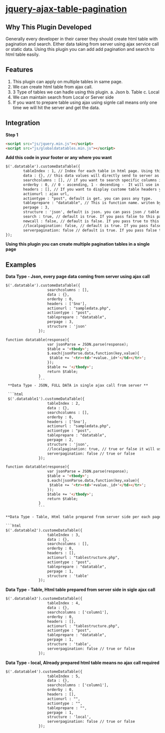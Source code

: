 # [jquery-ajax-table-pagination](https://open-source-plugins.github.io/jquery-ajax-table-pagination/)
Why This Plugin Developed
-------------------------
Generally every developer in their career they should create html table with pagination and search. Either data taking from server using ajax service call or static data. Using this plugin you can add add pagination and search  to html table easily. 

Features 
--------
1. This plugin can apply on multiple tables in same page.
2. We can create html table from ajax call.
3. 3 Type of tables we can hadle using this plugin.
  	a. Json
    b. Table
    c. Local
4. We can maintain search from Local or Server side
5. If you want to prepare table using ajax using signle call means only one time we will hit the server and get the data.

Integration
-----------
**Step 1**
```html
<script src="js/jquery.min.js"></script>
<script src="js/globaldatatables.min.js"></script>
```
**Add this code in your footer or any where you want**
```html
$('.datatable').customeDataTable({
        tableIndex : 1, // Index for each table in html page. Using this you can create multiple tables in same page
        data : {}, // this data values will directly send to server as a request data
        searchcolumns : [], // if you want to search specific columns in table you can pass here.
        orderby : 0, // 0 - ascending, 1 - decending -  It will use in ajax call only
        headers : [], // If you want to display custome table headers you can pass here.
        actionurl : ajax url,
        actiontype : "post", default is get. you can pass any type. 
        tableprepare : "datatable", // This is function name. writen by developer in their code to prepare  html table using server json data. it will be passing in json type only. 
        perpage : 3,
        structure : 'json', default is json. you can pass json / table / local 
        search : true, // default is true. If you pass false to this parameter. Search field will be removed from tamplate.
        newcall : false, // default is false. If you pass true to this parameter. When you want to raise a new ajax call meanse in your html page you are maintaining seperate search or page will have seperate tab system. In that you should pass true to this parameter
        //localpagination: false, // default is true. If you pass false to this parameter - pagination will hide
        serverpagination: false // default is true. If you pass false to this parameter. Plugin will be consider. coming full data from server in single ajax call. It will use in ajax call purpose only.
});
```

**Using this plugin you can create multiple pagination tables in a single page** 

Examples
--------
**Data Type - Json, every page data coming from server using ajax call**

```html
$('.datatable').customeDataTable({
                   searchcolumns : [],
				   data : {},
                   orderby : 0,
                   headers : ['Sno'],
                   actionurl : "sampledata.php",
                   actiontype : "post",
                   tableprepare : "datatable",
                   perpage : 3,
                   structure : 'json'
               });
```
```html
function datatable(response){
                   var jsonParse = JSON.parse(response);
                   $table = '<tbody>';
                   $.each(jsonParse.data,function(key,value){
                    $table += '<tr><td>'+value._id+'</td></tr>';   
                   });
                   $table += '</tbody>';
                   return $table;
               }
               ```
 **Data Type - JSON, FULL DATA in single ajax call from server ** 
 
 ```html
 $('.datatable1').customeDataTable({
                   tableIndex : 2,
				   data : {},
                   searchcolumns : [],
                   orderby : 0,
                   headers : ['Sno'],
                   actionurl : "sampledata.php",
                   actiontype : "post",
                   tableprepare : "datatable",
                   perpage : 2,
                   structure : 'json',
                   //localpagination: true, // true or false it will use in full data get from server at on time.
                   serverpagination: false // true or false
               });
```
```html
function datatable(response){
                   var jsonParse = JSON.parse(response);
                   $table = '<tbody>';
                   $.each(jsonParse.data,function(key,value){
                    $table += '<tr><td>'+value._id+'</td></tr>';   
                   });
                   $table += '</tbody>';
                   return $table;
               }
               ```
               
**Data Type - Table, Html table prepared from server side per each page**

```html
$('.datatable2').customeDataTable({
                   tableIndex : 3,
				   data : {},
                   searchcolumns : [],
                   orderby : 0,
                   headers : [],
                   actionurl : "tablestructure.php",
                   actiontype : "post",
                   tableprepare : "datatable",
                   perpage : 1,
                   structure : 'table'
               });
```
**Data Type - Table, Html table prepared from server side in sigle ajax call**

```html
$('.datatable3').customeDataTable({
                   tableIndex : 4,
				   data : {},
                   searchcolumns : ['column1'],
                   orderby : 0,
                   headers : [],
                   actionurl : "tablestructure.php",
                   actiontype : "post",
                   tableprepare : "datatable",
                   perpage : 1,
                   structure : 'table',
                   serverpagination: false // true or false
               });
```
**Data Type - local, Already prepared html table means no ajax call required**

```html
$('.datatable4').customeDataTable({
                   tableIndex : 5,
				   data : {},
                   searchcolumns : ['column1'],
                   orderby : 0,
                   headers : [],
                   actionurl : "",
                   actiontype : "",
                   tableprepare : "",
                   perpage : 1,
                   structure : 'local',
                   serverpagination: false // true or false
               });
```










